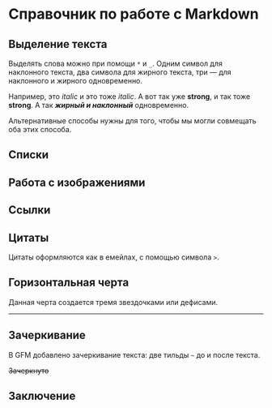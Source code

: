 # Справочник по работе с Markdown

## Выделение текста

Выделять слова можно при помощи `*` и `_`. Одним символ для наклонного текста, два символа для жирного текста, три — для наклонного и жирного одновременно.

Например, это _italic_ и это тоже *italic*. А вот так уже __strong__, и так тоже **strong**. А так ***жирный и наклонный*** одновременно.

Альтернативные способы нужны для того, чтобы мы могли совмещать оба этих способа. 

## Списки

## Работа с изображениями

## Ссылки

## Цитаты

Цитаты оформляются как в емейлах, с помощью символа `>`.

## Горизонтальная черта

Данная черта создается тремя звездочками или дефисами.

***

## Зачеркивание

В GFM добавлено зачеркивание текста: две тильды `~` до и после текста.

~~Зачеркнуто~~

## Заключение

